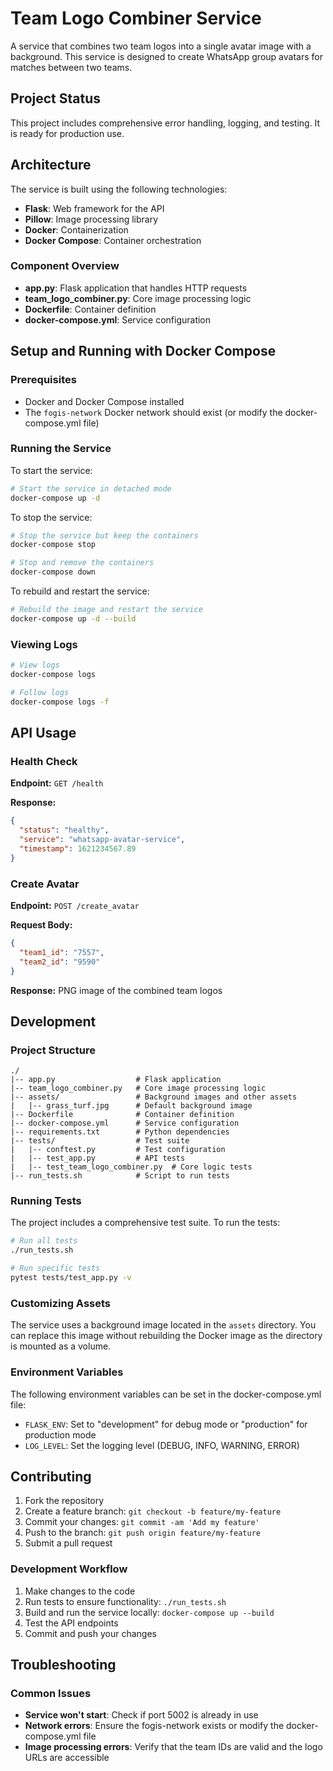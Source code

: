 # Team Logo Combiner Service

A service that combines two team logos into a single avatar image with a background. This service is designed to create WhatsApp group avatars for matches between two teams.

## Project Status

This project includes comprehensive error handling, logging, and testing. It is ready for production use.

## Architecture

The service is built using the following technologies:

- **Flask**: Web framework for the API
- **Pillow**: Image processing library
- **Docker**: Containerization
- **Docker Compose**: Container orchestration

### Component Overview

- **app.py**: Flask application that handles HTTP requests
- **team_logo_combiner.py**: Core image processing logic
- **Dockerfile**: Container definition
- **docker-compose.yml**: Service configuration

## Setup and Running with Docker Compose

### Prerequisites

- Docker and Docker Compose installed
- The `fogis-network` Docker network should exist (or modify the docker-compose.yml file)

### Running the Service

To start the service:

```bash
# Start the service in detached mode
docker-compose up -d
```

To stop the service:

```bash
# Stop the service but keep the containers
docker-compose stop

# Stop and remove the containers
docker-compose down
```

To rebuild and restart the service:

```bash
# Rebuild the image and restart the service
docker-compose up -d --build
```

### Viewing Logs

```bash
# View logs
docker-compose logs

# Follow logs
docker-compose logs -f
```

## API Usage

### Health Check

**Endpoint:** `GET /health`

**Response:**
```json
{
  "status": "healthy",
  "service": "whatsapp-avatar-service",
  "timestamp": 1621234567.89
}
```

### Create Avatar

**Endpoint:** `POST /create_avatar`

**Request Body:**
```json
{
  "team1_id": "7557",
  "team2_id": "9590"
}
```

**Response:** PNG image of the combined team logos

## Development

### Project Structure

```
./
|-- app.py                  # Flask application
|-- team_logo_combiner.py   # Core image processing logic
|-- assets/                 # Background images and other assets
|   |-- grass_turf.jpg      # Default background image
|-- Dockerfile              # Container definition
|-- docker-compose.yml      # Service configuration
|-- requirements.txt        # Python dependencies
|-- tests/                  # Test suite
|   |-- conftest.py         # Test configuration
|   |-- test_app.py         # API tests
|   |-- test_team_logo_combiner.py  # Core logic tests
|-- run_tests.sh            # Script to run tests
```

### Running Tests

The project includes a comprehensive test suite. To run the tests:

```bash
# Run all tests
./run_tests.sh

# Run specific tests
pytest tests/test_app.py -v
```

### Customizing Assets

The service uses a background image located in the `assets` directory. You can replace this image without rebuilding the Docker image as the directory is mounted as a volume.

### Environment Variables

The following environment variables can be set in the docker-compose.yml file:

- `FLASK_ENV`: Set to "development" for debug mode or "production" for production mode
- `LOG_LEVEL`: Set the logging level (DEBUG, INFO, WARNING, ERROR)

## Contributing

1. Fork the repository
2. Create a feature branch: `git checkout -b feature/my-feature`
3. Commit your changes: `git commit -am 'Add my feature'`
4. Push to the branch: `git push origin feature/my-feature`
5. Submit a pull request

### Development Workflow

1. Make changes to the code
2. Run tests to ensure functionality: `./run_tests.sh`
3. Build and run the service locally: `docker-compose up --build`
4. Test the API endpoints
5. Commit and push your changes

## Troubleshooting

### Common Issues

- **Service won't start**: Check if port 5002 is already in use
- **Network errors**: Ensure the fogis-network exists or modify the docker-compose.yml file
- **Image processing errors**: Verify that the team IDs are valid and the logo URLs are accessible
